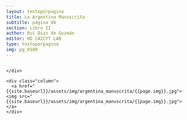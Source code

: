 ```yaml
---
layout: textoporpagina
title: La Argentina Manuscrita
subtitle: página 96
section: Libro II
author: Rui Díaz de Guzmán
editor: HD CAICYT LAB
type: textoporpagina
img: pg_0100
---
```


<div class="row">
    <div class="column">


    </div>

    <div class="column">
      <a href="{{site.baseurl}}/assets/img/argentina_manuscrita/{{page.img}}.jpg"><img src="{{site.baseurl}}/assets/img/argentina_manuscrita/{{page.img}}.jpg"></a>
    </div>
</div>